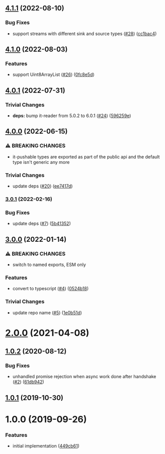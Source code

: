 ## [4.1.1](https://github.com/jacobheun/it-handshake/compare/v4.1.0...v4.1.1) (2022-08-10)


### Bug Fixes

* support streams with different sink and source types ([#28](https://github.com/jacobheun/it-handshake/issues/28)) ([cc1bac4](https://github.com/jacobheun/it-handshake/commit/cc1bac43dacdb50785ea6934dd5977e42d46f206))

## [4.1.0](https://github.com/jacobheun/it-handshake/compare/v4.0.1...v4.1.0) (2022-08-03)


### Features

* support Uint8ArrayList ([#26](https://github.com/jacobheun/it-handshake/issues/26)) ([0fc8e5d](https://github.com/jacobheun/it-handshake/commit/0fc8e5d8e81c53fa9bb381b283387bfe22779a37))

## [4.0.1](https://github.com/jacobheun/it-handshake/compare/v4.0.0...v4.0.1) (2022-07-31)


### Trivial Changes

* **deps:** bump it-reader from 5.0.2 to 6.0.1 ([#24](https://github.com/jacobheun/it-handshake/issues/24)) ([596259e](https://github.com/jacobheun/it-handshake/commit/596259e4f16cbd1786d14ed65b6513c8e1255edb))

## [4.0.0](https://github.com/jacobheun/it-handshake/compare/v3.0.1...v4.0.0) (2022-06-15)


### ⚠ BREAKING CHANGES

* it-pushable types are exported as part of the public api and the default type isn't generic any more

### Trivial Changes

* update deps ([#20](https://github.com/jacobheun/it-handshake/issues/20)) ([ee7417d](https://github.com/jacobheun/it-handshake/commit/ee7417dec41349b86c3c721de9a7456076ff9529))

### [3.0.1](https://github.com/jacobheun/it-handshake/compare/v3.0.0...v3.0.1) (2022-02-16)


### Bug Fixes

* update deps ([#7](https://github.com/jacobheun/it-handshake/issues/7)) ([5b41352](https://github.com/jacobheun/it-handshake/commit/5b41352af195b3517c2544db78a2f465958f6cd8))

## [3.0.0](https://github.com/jacobheun/it-handshake/compare/v2.0.0...v3.0.0) (2022-01-14)


### ⚠ BREAKING CHANGES

* switch to named exports, ESM only

### Features

* convert to typescript ([#4](https://github.com/jacobheun/it-handshake/issues/4)) ([0524b18](https://github.com/jacobheun/it-handshake/commit/0524b18eac3c7ff4f30c2bc2abba78669f4b172f))


### Trivial Changes

* update repo name ([#5](https://github.com/jacobheun/it-handshake/issues/5)) ([1e0b51d](https://github.com/jacobheun/it-handshake/commit/1e0b51d2defdf38f079a00b65c0e258410e01569))

# [2.0.0](https://github.com/jacobheun/it-handshake/compare/v1.0.2...v2.0.0) (2021-04-08)



<a name="1.0.2"></a>
## [1.0.2](https://github.com/jacobheun/it-handshake/compare/v1.0.1...v1.0.2) (2020-08-12)


### Bug Fixes

* unhandled promise rejection when async work done after handshake ([#2](https://github.com/jacobheun/it-handshake/issues/2)) ([61db942](https://github.com/jacobheun/it-handshake/commit/61db942))



<a name="1.0.1"></a>
## [1.0.1](https://github.com/jacobheun/it-handshake/compare/v1.0.0...v1.0.1) (2019-10-30)



<a name="1.0.0"></a>
# 1.0.0 (2019-09-26)


### Features

* initial implementation ([449cb61](https://github.com/jacobheun/it-handshake/commit/449cb61))

